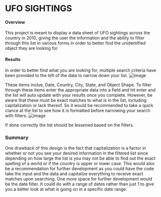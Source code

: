 # UFO SIGHTINGS 

#### Overview
This project is meant to display a data sheet of UFO sightings across the country in 2010, giving the user the information and the ability to filter through this list in various forms in order to better find the unidentified object they are looking for.

#### Results
In order to better find what you are looking for, multiple search criteria have been provided to the left of the data to narrow down your list.
![image](https://user-images.githubusercontent.com/102704559/175841272-cadc0edf-cb2d-4392-bdba-2e9b16d63481.png)


These items inclue, Date, Country, City, State, and Object Shape. To filter through these items enter the appropriate data into a field and hit enter and the list will auto update with your results once you complete. However, be aware that these must be exact matches to what is in the list, including capitalization or lack thereof. So it would be recommended to take a quick clance at the list to see how it is formatted before narrowing your search with filters. 
![image](https://user-images.githubusercontent.com/102704559/175841406-b8b4f66d-cea6-44d2-8fdb-6c09de1fc9e3.png)

If done correctly the list should be lessened based on the filters.


### Summary
One drawback of this design is the fact that capitalization is a factor in whether or not you see your desired information in the filtered list since depending on how large the list is you may not be able to find out the exact spelling of a world or if the country is upper or lower case. This would also be a recommendation for further development as you could have the code take the input and the data and capitalize everything to receive exact matches upon searching. One more space for further development would be the date filter. It could do with a range of dates rather than just 1 to give you a better look at what is going on in a specific date range.
